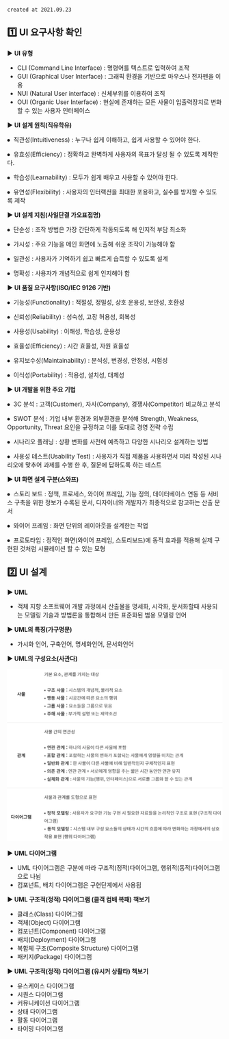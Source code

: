 `created at 2021.09.23`

## 1️⃣ **UI 요구사항 확인**

▶️ **UI 유형**

- CLI (Command Line Interface) : 명령어를 텍스트로 입력하여 조작
- GUI (Graphical User Interface) : 그래픽 환경을 기반으로 마우스나 전자펜을 이용
- NUI (Natural User interface) : 신체부위를 이용하여 조직
- OUI (Organic User Interface) : 현실에 존재하는 모든 사물이 입출력장치로 변화할 수 있는 사용자 인터페이스

**▶ UI 설계 원칙(직유학유)**

⦁  직관성(Intuitiveness) : 누구나 쉽게 이해하고, 쉽게 사용할 수 있어야 한다.

⦁  유효성(Efficiency) : 정확하고 완벽하게 사용자의 목표가 달성 될 수 있도록 제작한다.

⦁  학습성(Learnability) : 모두가 쉽게 배우고 사용할 수 있어야 한다.

⦁  유연성(Flexibility) : 사용자의 인터랙션을 최대한 포용하고, 실수를 방지할 수 있도록 제작

**▶ UI 설계 지침(사일단결 가오표접명)**

⦁  단순성 : 조작 방법은 가장 간단하게 작동되도록 해 인지적 부담 최소화

⦁  가시성 : 주요 기능을 메인 화면에 노출해 쉬운 조작이 가능해야 함

⦁  일관성 : 사용자가 기억하기 쉽고 빠르게 습득할 수 있도록 설계

⦁  명확성 : 사용자가 개념적으로 쉽게 인지해야 함

**▶ UI 품질 요구사항(ISO/IEC 9126 기반)**

⦁  기능성(Functionality) : 적절성, 정밀성, 상호 운용성, 보안성, 호환성

⦁  신뢰성(Reliability) : 성숙성, 고장 허용성, 회복성

⦁  사용성(Usability) : 이해성, 학습성, 운용성

⦁  효율성(Efficiency) : 시간 효율성, 자원 효율성

⦁  유지보수성(Maintainability) : 분석성, 변경성, 안정성, 시험성

⦁  이식성(Portability) : 적용성, 설치성, 대체성

**▶ UI 개발을 위한 주요 기법**

⦁  3C 분석 : 고객(Customer), 자사(Company), 경쟁사(Competitor) 비교하고 분석

⦁  SWOT 분석 : 기업 내부 환경과 외부환경을 분석해 Strength, Weakness, Opportunity, Threat 요인을 규정하고 이를 토대로 경영 전략 수립

⦁  시나리오 플래닝 : 상황 변화를 사전에 예측하고 다양한 시나리오 설계하는 방법

⦁  사용성 테스트(Usability Test) : 사용자가 직접 제품을 사용하면서 미리 작성된 시나리오에 맞추어 과제를 수행 한 후, 질문에 답하도록 하는 테스트

**▶ UI 화면 설계 구분(스와프)**

⦁  스토리 보드 : 정책, 프로세스, 와이어 프레임, 기능 정의, 데이터베이스 연동 등 서비스 구축을 위한 정보가 수록된 문서, 디자이너와 개발자가 최종적으로 참고하는 산출 문서

⦁  와이어 프레임 : 화면 단위의 레이아웃을 설계한는 작업

⦁  프로토타입 : 정적인 화면(와이어 프레임, 스토리보드)에 동적 효과를 적용해 실제 구현된 것처럼 시뮬레이션 할 수 있는 모형

## 2️⃣ **UI 설계**

</aside>

**▶ UML**

- 객체 지향 소프트웨어 개발 과정에서 산출물을 명세화, 시각화, 문서화할때 사용되는 모델링 기술과 방법론을 통합해서 만든 표준화된 범용 모델링 언어

**▶ UML의 특징(가구명문)**

- 가시화 언어, 구축언어, 명세화언어, 문서화언어

**▶ UML의 구성요소(사관다)**

![alt text](img/1.png)

**▶ UML 다이어그램**

- UML 다이어그램은 구분에 따라 구조적(정적)다이어그램, 행위적(동적)다이어그램으로 나뉨
- 컴포넌트, 배치 다이어그램은 구현단계에서 사용됨

**▶ UML 구조적(정적) 다이어그램 (클객 컴배 복패) 책보기**

- 클래스(Class) 다이어그램
- 객체(Object) 다이어그램
- 컴포넌트(Component) 다이어그램
- 배치(Deployment) 다이어그램
- 복합체 구조(Composite Structure) 다이어그램
- 패키지(Package) 다이어그램

**▶ UML 구조적(정적) 다이어그램 (유시커 상활타) 책보기**

- 유스케이스 다이어그램
- 시퀀스 다이어그램
- 커뮤니케이션 다이어그램
- 상태 다이어그램
- 활동 다이어그램
- 타이밍 다이어그램
